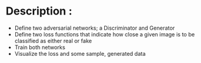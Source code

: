 # Description :

- Define two adversarial networks; a Discriminator and Generator
- Define two loss functions that indicate how close a given image is to be classified as either real or fake
- Train both networks
- Visualize the loss and some sample, generated data
